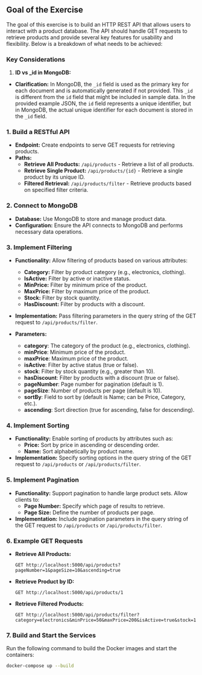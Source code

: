 ## Goal of the Exercise

The goal of this exercise is to build an HTTP REST API that allows users to interact with a product database. The API should handle GET requests to retrieve products and provide several key features for usability and flexibility. Below is a breakdown of what needs to be achieved:

### Key Considerations

1. **ID vs _id in MongoDB:**
- **Clarification:** In MongoDB, the `_id` field is used as the primary key for each document and is automatically generated if not provided. This `_id` is different from the `id` field that might be included in sample data. In the provided example JSON, the `id` field represents a unique identifier, but in MongoDB, the actual unique identifier for each document is stored in the `_id` field.

### **1. Build a RESTful API**
- **Endpoint:** Create endpoints to serve GET requests for retrieving products.
- **Paths:**
  - **Retrieve All Products:** `/api/products` - Retrieve a list of all products.
  - **Retrieve Single Product:** `/api/products/{id}` - Retrieve a single product by its unique ID.
  - **Filtered Retrieval:** `/api/products/filter` - Retrieve products based on specified filter criteria.

### **2. Connect to MongoDB**
- **Database:** Use MongoDB to store and manage product data.
- **Configuration:** Ensure the API connects to MongoDB and performs necessary data operations.

### **3. Implement Filtering**
- **Functionality:** Allow filtering of products based on various attributes:
  - **Category:** Filter by product category (e.g., electronics, clothing).
  - **IsActive:** Filter by active or inactive status.
  - **MinPrice:** Filter by minimum price of the product.
  - **MaxPrice:** Filter by maximum price of the product.
  - **Stock:** Filter by stock quantity.
  - **HasDiscount:** Filter by products with a discount.
- **Implementation:** Pass filtering parameters in the query string of the GET request to `/api/products/filter`.

- **Parameters:**
  - **category**: The category of the product (e.g., electronics, clothing).
  - **minPrice**: Minimum price of the product.
  - **maxPrice**: Maximum price of the product.
  - **isActive**: Filter by active status (true or false).
  - **stock**: Filter by stock quantity (e.g., greater than 10).
  - **hasDiscount**: Filter by products with a discount (true or false).
  - **pageNumber**: Page number for pagination (default is 1).
  - **pageSize**: Number of products per page (default is 10).
  - **sortBy**: Field to sort by (default is Name; can be Price, Category, etc.).
  - **ascending**: Sort direction (true for ascending, false for descending).

### **4. Implement Sorting**
- **Functionality:** Enable sorting of products by attributes such as:
  - **Price:** Sort by price in ascending or descending order.
  - **Name:** Sort alphabetically by product name.
- **Implementation:** Specify sorting options in the query string of the GET request to `/api/products` or `/api/products/filter`.

### **5. Implement Pagination**
- **Functionality:** Support pagination to handle large product sets. Allow clients to:
  - **Page Number:** Specify which page of results to retrieve.
  - **Page Size:** Define the number of products per page.
- **Implementation:** Include pagination parameters in the query string of the GET request to `/api/products` or `/api/products/filter`.

### **6. Example GET Requests**

- **Retrieve All Products:**
  ```http
  GET http://localhost:5000/api/products?pageNumber=1&pageSize=10&ascending=true

- **Retrieve Product by ID:**
  ```http
  GET http://localhost:5000/api/products/1

- **Retrieve Filtered Products:**
  ```http
  GET http://localhost:5000/api/products/filter?category=electronics&minPrice=50&maxPrice=200&isActive=true&stock=10&hasDiscount=true&pageNumber=1&pageSize=10&sortBy=price&ascending=true

### 7. Build and Start the Services

Run the following command to build the Docker images and start the containers:

```sh
docker-compose up --build